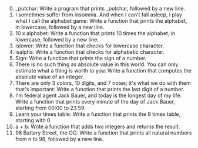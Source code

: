 0. _putchar:
	 Write a program that prints _putchar, followed by a new line.
1. I sometimes suffer from insomnia. And when I can't fall asleep, I play what I call the alphabet game:
	Write a function that prints the alphabet, in lowercase, followed by a new line.
2. 10 x alphabet:
	Write a function that prints 10 times the alphabet, in lowercase, followed by a new line.
3. islower:
	Write a function that checks for lowercase character.
4. isalpha:
	Write a function that checks for alphabetic character.
5. Sign:
	Write a function that prints the sign of a number.
6. There is no such thing as absolute value in this world. You can only estimate what a thing is worth to you:
	Write a function that computes the absolute value of an integer.
7. There are only 3 colors, 10 digits, and 7 notes; it's what we do with them that's important:
	Write a function that prints the last digit of a number.
8. I'm federal agent Jack Bauer, and today is the longest day of my life:
	Write a function that prints every minute of the day of Jack Bauer, starting from 00:00 to 23:59.
9. Learn your times table:
	Write a function that prints the 9 times table, starting with 0.
10. a + b:
	Write a function that adds two integers and returns the result.
11. 98 Battery Street, the OG:
	Write a function that prints all natural numbers from n to 98, followed by a new line.

